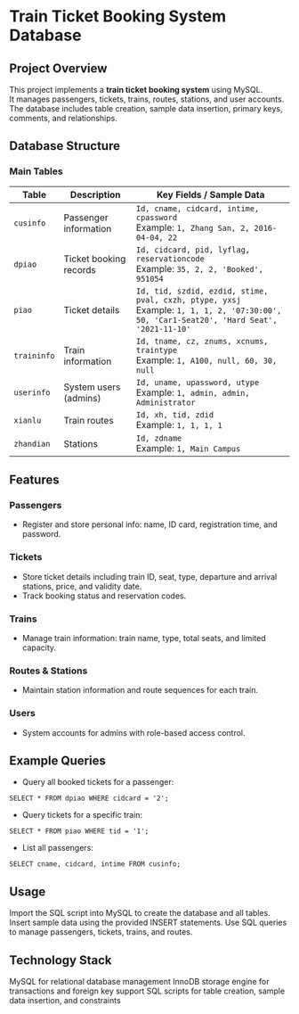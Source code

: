 # Train Ticket Booking System Database

## Project Overview
This project implements a **train ticket booking system** using MySQL.  
It manages passengers, tickets, trains, routes, stations, and user accounts.  
The database includes table creation, sample data insertion, primary keys, comments, and relationships.


## Database Structure

### Main Tables

| Table | Description | Key Fields / Sample Data |
|-------|-------------|--------------------------|
| `cusinfo` | Passenger information | `Id, cname, cidcard, intime, cpassword` <br> Example: `1, Zhang San, 2, 2016-04-04, 22` |
| `dpiao` | Ticket booking records | `Id, cidcard, pid, lyflag, reservationcode` <br> Example: `35, 2, 2, 'Booked', 951054` |
| `piao` | Ticket details | `Id, tid, szdid, ezdid, stime, pval, cxzh, ptype, yxsj` <br> Example: `1, 1, 1, 2, '07:30:00', 50, 'Car1-Seat20', 'Hard Seat', '2021-11-10'` |
| `traininfo` | Train information | `Id, tname, cz, znums, xcnums, traintype` <br> Example: `1, A100, null, 60, 30, null` |
| `userinfo` | System users (admins) | `Id, uname, upassword, utype` <br> Example: `1, admin, admin, Administrator` |
| `xianlu` | Train routes | `Id, xh, tid, zdid` <br> Example: `1, 1, 1, 1` |
| `zhandian` | Stations | `Id, zdname` <br> Example: `1, Main Campus` |


## Features

### Passengers
- Register and store personal info: name, ID card, registration time, and password.

### Tickets
- Store ticket details including train ID, seat, type, departure and arrival stations, price, and validity date.
- Track booking status and reservation codes.

### Trains
- Manage train information: train name, type, total seats, and limited capacity.

### Routes & Stations
- Maintain station information and route sequences for each train.

### Users
- System accounts for admins with role-based access control.



## Example Queries

- Query all booked tickets for a passenger:  
```
SELECT * FROM dpiao WHERE cidcard = '2';
```

- Query tickets for a specific train:
```
SELECT * FROM piao WHERE tid = '1';
```
- List all passengers:
```
SELECT cname, cidcard, intime FROM cusinfo;
```


## Usage
Import the SQL script into MySQL to create the database and all tables.
Insert sample data using the provided INSERT statements.
Use SQL queries to manage passengers, tickets, trains, and routes.


## Technology Stack
MySQL for relational database management
InnoDB storage engine for transactions and foreign key support
SQL scripts for table creation, sample data insertion, and constraints
